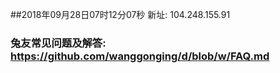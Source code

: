 ##2018年09月28日07时12分07秒 新址: 104.248.155.91
### 兔友常见问题及解答: https://github.com/wanggonging/d/blob/w/FAQ.md
